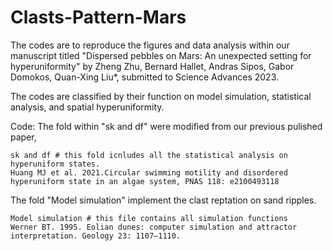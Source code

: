 # Clasts-Pattern-Mars
The codes are to reproduce the figures and data analysis within our manuscript titled "Dispersed pebbles on Mars: An unexpected setting for hyperuniformity" by Zheng Zhu, Bernard Hallet, Andras Sipos, Gabor Domokos, Quan-Xing Liu*, submitted to Science Advances 2023.

The codes are classified by their function on model simulation, statistical analysis, and spatial hyperuniformity. 


Code:
The fold within "sk and df" were modified from our previous pulished paper,

    sk and df # this fold icnludes all the statistical analysis on hyperuniform states. 
    Huang MJ et al. 2021.Circular swimming motility and disordered hyperuniform state in an algae system, PNAS 118: e2100493118 

The fold "Model simulation"  implement the clast reptation on sand ripples.

    Model simulation # this file contains all simulation functions 
    Werner BT. 1995. Eolian dunes: computer simulation and attractor interpretation. Geology 23: 1107–1110.
